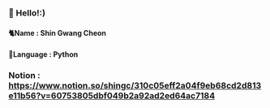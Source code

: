 ### 👋 Hello!:) 
#### 🐈Name : Shin Gwang Cheon
#### 🐣Language : Python

### Notion : https://www.notion.so/shingc/310c05eff2a04f9eb68cd2d813e11b56?v=60753805dbf049b2a92ad2ed64ac7184
